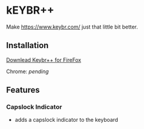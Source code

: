 # kEYBR++

Make <https://www.keybr.com/> just that little bit better.

## Installation

[Downlead Keybr++ for FireFox](https://github.com/WillsterJohnson/keybr-plusplus/releases/latest/download/keybr++.xpi)

Chrome: *pending*

## Features

### Capslock Indicator

- adds a capslock indicator to the keyboard